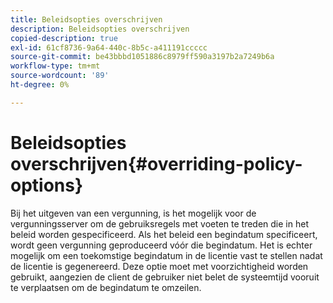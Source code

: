 ```yaml
---
title: Beleidsopties overschrijven
description: Beleidsopties overschrijven
copied-description: true
exl-id: 61cf8736-9a64-440c-8b5c-a411191ccccc
source-git-commit: be43bbbd1051886c8979ff590a3197b2a7249b6a
workflow-type: tm+mt
source-wordcount: '89'
ht-degree: 0%

---
```


# Beleidsopties overschrijven{#overriding-policy-options}

Bij het uitgeven van een vergunning, is het mogelijk voor de vergunningsserver om de gebruiksregels met voeten te treden die in het beleid worden gespecificeerd. Als het beleid een begindatum specificeert, wordt geen vergunning geproduceerd vóór die begindatum. Het is echter mogelijk om een toekomstige begindatum in de licentie vast te stellen nadat de licentie is gegenereerd. Deze optie moet met voorzichtigheid worden gebruikt, aangezien de client de gebruiker niet belet de systeemtijd vooruit te verplaatsen om de begindatum te omzeilen.
